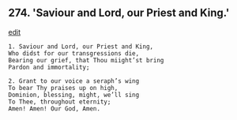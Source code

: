
## 274.  'Saviour and Lord, our Priest and King.'
[edit](https://docs.google.com/document/d/1h7G8gyTOibP3bnkawhjXCorBlruWwrap/edit?mode=html)



    1. Saviour and Lord, our Priest and King, 
    Who didst for our transgressions die, 
    Bearing our grief, that Thou miight’st bring 
    Pardon and immortality;

    2. Grant to our voice a seraph’s wing 
    To bear Thy praises up on high,
    Dominion, blessing, might, we’ll sing 
    To Thee, throughout eternity;
    Amen! Amen! Our God, Amen.
